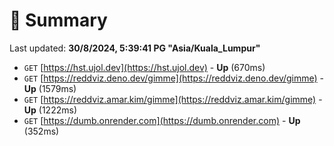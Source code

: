 # 📖 Summary
Last updated: **30/8/2024, 5:39:41 PG "Asia/Kuala_Lumpur"**

- `GET` [https://hst.ujol.dev](https://hst.ujol.dev) - **Up** (670ms)
- `GET` [https://reddviz.deno.dev/gimme](https://reddviz.deno.dev/gimme) - **Up** (1579ms)
- `GET` [https://reddviz.amar.kim/gimme](https://reddviz.amar.kim/gimme) - **Up** (1222ms)
- `GET` [https://dumb.onrender.com](https://dumb.onrender.com) - **Up** (352ms)

